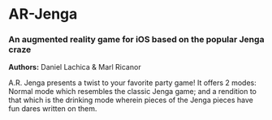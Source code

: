 # AR-Jenga
### An augmented reality game for iOS based on the popular Jenga craze
**Authors:** Daniel Lachica & Marl Ricanor

A.R. Jenga presents a twist to your favorite party game! It offers 2 modes: Normal mode which resembles the classic Jenga game; and a rendition to that which is the drinking mode wherein pieces of the Jenga pieces have fun dares written on them.
